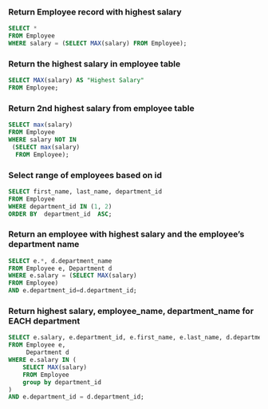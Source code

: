 ### Return Employee record with highest salary

```sql
SELECT * 
FROM Employee
WHERE salary = (SELECT MAX(salary) FROM Employee);
```

### Return the highest salary in employee table

```sql
SELECT MAX(salary) AS "Highest Salary"
FROM Employee;
```

### Return 2nd highest salary from employee table

```sql
SELECT max(salary) 
FROM Employee 
WHERE salary NOT IN
 (SELECT max(salary) 
  FROM Employee);
```

### Select range of employees based on id

```sql
SELECT first_name, last_name, department_id
FROM Employee
WHERE department_id IN (1, 2)
ORDER BY  department_id  ASC;
```

### Return an employee with highest salary and the employee’s department name

```sql
SELECT e.*, d.department_name 
FROM Employee e, Department d
WHERE e.salary = (SELECT MAX(salary) 
FROM Employee) 
AND e.department_id=d.department_id;
```

### Return highest salary, employee_name, department_name for EACH department

```sql
SELECT e.salary, e.department_id, e.first_name, e.last_name, d.department_name
FROM Employee e,
     Department d
WHERE e.salary IN (
    SELECT MAX(salary)
    FROM Employee
    group by department_id
)
AND e.department_id = d.department_id;
```

